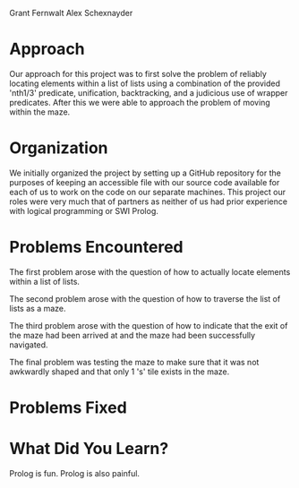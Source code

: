 Grant Fernwalt
Alex Schexnayder
# Approach
Our approach for this project was to first solve the problem of reliably locating elements within a list of lists using a combination of the provided 'nth1/3' predicate, unification, backtracking, and a judicious use of wrapper predicates. After this we were able to approach the problem of moving within the maze.
# Organization
We initially organized the project by setting up a GitHub repository for the purposes of keeping an
accessible file with our source code available for each of us to work on the code on our separate
machines. This project our roles were very much that of partners as neither of us had prior experience with logical programming or SWI Prolog.
# Problems Encountered
The first problem arose with the question of how to actually locate elements within a list of lists.

The second problem arose with the question of how to traverse the list of lists as a maze.

The third problem arose with the question of how to indicate that the exit of the maze had been arrived at and the maze had been successfully navigated.

The final problem was testing the maze to make sure that it was not awkwardly shaped and that only 1 's' tile exists in the maze.

# Problems Fixed

# What Did You Learn?
Prolog is fun. Prolog is also painful.